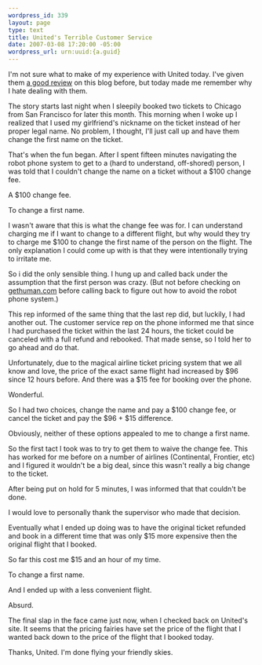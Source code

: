 ```yaml
--- 
wordpress_id: 339
layout: page
type: text
title: United's Terrible Customer Service
date: 2007-03-08 17:20:00 -05:00
wordpress_url: urn:uuid:{a.guid}
---
```

<p>I'm not sure what to make of my experience with United today.  I've given them <a href="http://kurt.karmalab.org/articles/2006/02/04/united-airlines-ps-service-is-outstanding">a good review</a> on this blog before, but today made me remember why I hate dealing with them.</p>

<p>The story starts last night when I sleepily booked two tickets to Chicago from San Francisco for later this month.  This morning when I woke up I realized that I used my girlfriend's nickname on the ticket instead of her proper legal name.    No problem, I thought, I'll just call up and have them change the first name on the ticket.</p>

<p>That's when the fun began.  After I spent fifteen minutes navigating the robot phone system to get to a (hard to understand, off-shored) person, I was told that I couldn't change the name on a ticket without a $100 change fee.  </p>

<p>A $100 change fee.  </p>

<p>To change a first name.</p>

<p>I wasn't aware that this is what the change fee was for.  I can understand charging me if I want to change to a different flight, but why would they try to charge me $100 to change the first name of the person on the flight.  The only explanation I could come up with is that they were intentionally trying to irritate me.</p>

<p>So i did the only sensible thing.  I hung up and called back under the assumption that the first person was crazy.  (But not before checking on <a href="http://gethuman.com/">gethuman.com</a> before calling back to figure out how to avoid the robot phone system.)</p>

<p>This rep informed of the same thing that the last rep did, but luckily, I had another out.  The customer service rep on the phone informed me that since I had purchased the ticket within the last 24 hours, the ticket could be canceled with a full refund and rebooked.  That made sense, so I told her to go ahead and do that.</p>

<p>Unfortunately, due to the magical airline ticket pricing system that we all know and love, the price of the exact same flight had increased by $96 since 12 hours before.  And there was a $15 fee for booking over the phone.</p>

<p>Wonderful.</p>

<p>So I had two choices, change the name and pay a $100 change fee, or cancel the ticket and pay the $96 + $15 difference.  </p>

<p>Obviously, neither of these options appealed to me to change a first name.</p>

<p>So the first tact I took was to try to get them to waive the change fee.  This has worked for me before on a number of airlines (Continental, Frontier, etc) and I figured it wouldn't be a big deal, since this wasn't really a big change to the ticket.</p>

<p>After being put on hold for 5 minutes, I was informed that that couldn't be done.</p>

<p>I would love to personally thank the supervisor who made that decision.</p>

<p>Eventually what I ended up doing was to have the original ticket refunded and book in a different time that was only $15 more expensive then the original flight that I booked.</p>

<p>So far this cost me $15 and an hour of my time.</p>

<p>To change a first name.</p>

<p>And I ended up with a less convenient flight.</p>

<p>Absurd.</p>

<p>The final slap in the face came just now, when I checked back on United's site.  It seems that the pricing fairies have set the price of the flight that I wanted back down to the price of the flight that I booked today.</p>

<p>Thanks, United.  I'm done flying your friendly skies.</p>
